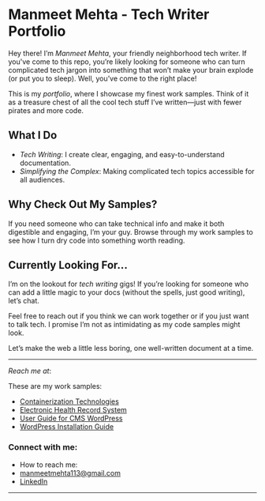 # Manmeet Mehta - Tech Writer Portfolio

Hey there! I’m *Manmeet Mehta*, your friendly neighborhood tech writer. If you've come to this repo, you’re likely looking for someone who can turn complicated tech jargon into something that won’t make your brain explode (or put you to sleep). Well, you’ve come to the right place!

This is my *portfolio*, where I showcase my finest work samples. Think of it as a treasure chest of all the cool tech stuff I’ve written—just with fewer pirates and more code. 

## What I Do
- *Tech Writing*: I create clear, engaging, and easy-to-understand documentation.
- *Simplifying the Complex*: Making complicated tech topics accessible for all audiences.

## Why Check Out My Samples?
If you need someone who can take technical info and make it both digestible and engaging, I’m your guy. Browse through my work samples to see how I turn dry code into something worth reading.

## Currently Looking For...
I’m on the lookout for *tech writing* gigs! If you’re looking for someone who can add a little magic to your docs (without the spells, just good writing), let’s chat.

Feel free to reach out if you think we can work together or if you just want to talk tech. I promise I’m not as intimidating as my code samples might look. 

Let’s make the web a little less boring, one well-written document at a time. 

---
*Reach me at*: 

These are my work samples:

- <a href="https://github.com/manmeet113/work-samples/blob/main/Containerization%20Technologies.md" target="_blank">Containerization Technologies</a>
- <a href="https://github.com/manmeet113/work-samples/blob/main/Electronic%20Health%20Record%20System.md" target="_blank">Electronic Health Record System</a>
- <a href="https://github.com/manmeet113/work-samples/blob/main/User%20Guide%20for%20CMS%20WordPress.md" target="_blank">User Guide for CMS WordPress</a>
- <a href="https://github.com/manmeet113/work-samples/blob/main/WordPress%20Installation%20Guide.md" target="_blank">WordPress Installation Guide</a>



### Connect with me:
- How to reach me: 
- <a href="mailto:manmeetmehta113@gmail.com" target="_blank">manmeetmehta113@gmail.com</a>  
- <a href="https://www.linkedin.com/in/manmeet-mehta-a88175313/" target="_blank">LinkedIn</a>  
---

